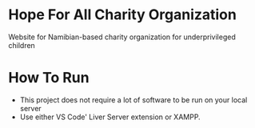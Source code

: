 # Hope For All Charity Organization
Website for Namibian-based charity organization for underprivileged children
# How To Run

- This project does not require a lot of software to be run on your local server
- Use either VS Code' Liver Server extension or XAMPP.

